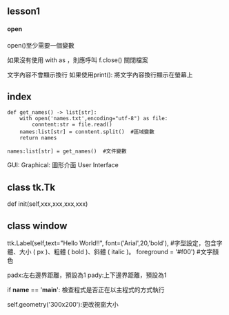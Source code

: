 ## lesson1
#### open
open()至少需要一個變數

如果沒有使用 with as ，則應呼叫 f.close() 關閉檔案

文字內容不會顯示換行
如果使用print(): 將文字內容換行顯示在螢幕上

## index
```
def get_names() -> list[str]:
    with open('names.txt',encoding="utf-8") as file:
        conntent:str = file.read()
    names:list[str] = conntent.split()  #區域變數
    return names

names:list[str] = get_names()  #文件變數
```

GUI:
Graphical: 圖形介面
User 
Interface

## class tk.Tk
def init(self,xxx,xxx,xxx,xxx)

## class window
ttk.Label(self,text="Hello World!!",
            font=('Arial',20,'bold'), #字型設定，包含字體、大小 ( px )、粗體 ( bold )、斜體 ( italic )。
            foreground = '#f00') #文字顏色

padx:左右邊界距離，預設為1
pady:上下邊界距離，預設為1

if __name__ == '__main__': 檢查程式是否正在以主程式的方式執行

self.geometry('300x200'):更改視窗大小